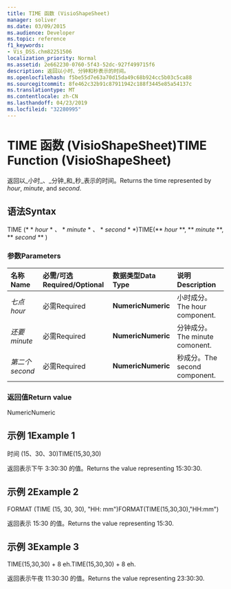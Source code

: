 ```yaml
---
title: TIME 函数 (VisioShapeSheet)
manager: soliver
ms.date: 03/09/2015
ms.audience: Developer
ms.topic: reference
f1_keywords:
- Vis_DSS.chm82251506
localization_priority: Normal
ms.assetid: 2e662230-0760-5f43-52dc-927f499715f6
description: 返回以小时、分钟和秒表示的时间。
ms.openlocfilehash: f5be55d7e63a70d15da49c68b924cc5b03c5ca88
ms.sourcegitcommit: 8fe462c32b91c87911942c188f3445e85a54137c
ms.translationtype: MT
ms.contentlocale: zh-CN
ms.lasthandoff: 04/23/2019
ms.locfileid: "32280995"
---
```

# <a name="time-function-visioshapesheet"></a><span data-ttu-id="c583c-103">TIME 函数 (VisioShapeSheet)</span><span class="sxs-lookup"><span data-stu-id="c583c-103">TIME Function (VisioShapeSheet)</span></span>

<span data-ttu-id="c583c-104">返回以_小时_、_分钟_和_秒_表示的时间。</span><span class="sxs-lookup"><span data-stu-id="c583c-104">Returns the time represented by  _hour_,  _minute_, and  _second_.</span></span>
  
## <a name="syntax"></a><span data-ttu-id="c583c-105">语法</span><span class="sxs-lookup"><span data-stu-id="c583c-105">Syntax</span></span>

<span data-ttu-id="c583c-106">TIME (\* \* *hour* \* *、* \* *minute* \* *、* \* *second* \* \*)</span><span class="sxs-lookup"><span data-stu-id="c583c-106">TIME(\*\* *hour* \*\*, \*\* *minute* \*\*, \*\* *second* \*\* )</span></span> 
  
### <a name="parameters"></a><span data-ttu-id="c583c-107">参数</span><span class="sxs-lookup"><span data-stu-id="c583c-107">Parameters</span></span>

|<span data-ttu-id="c583c-108">**名称**</span><span class="sxs-lookup"><span data-stu-id="c583c-108">**Name**</span></span>|<span data-ttu-id="c583c-109">**必需/可选**</span><span class="sxs-lookup"><span data-stu-id="c583c-109">**Required/Optional**</span></span>|<span data-ttu-id="c583c-110">**数据类型**</span><span class="sxs-lookup"><span data-stu-id="c583c-110">**Data Type**</span></span>|<span data-ttu-id="c583c-111">**说明**</span><span class="sxs-lookup"><span data-stu-id="c583c-111">**Description**</span></span>|
|:-----|:-----|:-----|:-----|
| <span data-ttu-id="c583c-112">_七点_</span><span class="sxs-lookup"><span data-stu-id="c583c-112">_hour_</span></span> <br/> |<span data-ttu-id="c583c-113">必需</span><span class="sxs-lookup"><span data-stu-id="c583c-113">Required</span></span>  <br/> |<span data-ttu-id="c583c-114">**Numeric**</span><span class="sxs-lookup"><span data-stu-id="c583c-114">**Numeric**</span></span> <br/> |<span data-ttu-id="c583c-115">小时成分。</span><span class="sxs-lookup"><span data-stu-id="c583c-115">The hour component.</span></span>  <br/> |
| <span data-ttu-id="c583c-116">_还要_</span><span class="sxs-lookup"><span data-stu-id="c583c-116">_minute_</span></span> <br/> |<span data-ttu-id="c583c-117">必需</span><span class="sxs-lookup"><span data-stu-id="c583c-117">Required</span></span>  <br/> |<span data-ttu-id="c583c-118">**Numeric**</span><span class="sxs-lookup"><span data-stu-id="c583c-118">**Numeric**</span></span> <br/> |<span data-ttu-id="c583c-119">分钟成分。</span><span class="sxs-lookup"><span data-stu-id="c583c-119">The minute comonent.</span></span>  <br/> |
| <span data-ttu-id="c583c-120">_第二个_</span><span class="sxs-lookup"><span data-stu-id="c583c-120">_second_</span></span> <br/> |<span data-ttu-id="c583c-121">必需</span><span class="sxs-lookup"><span data-stu-id="c583c-121">Required</span></span>  <br/> |<span data-ttu-id="c583c-122">**Numeric**</span><span class="sxs-lookup"><span data-stu-id="c583c-122">**Numeric**</span></span> <br/> |<span data-ttu-id="c583c-123">秒成分。</span><span class="sxs-lookup"><span data-stu-id="c583c-123">The second component.</span></span>  <br/> |
   
### <a name="return-value"></a><span data-ttu-id="c583c-124">返回值</span><span class="sxs-lookup"><span data-stu-id="c583c-124">Return value</span></span>

<span data-ttu-id="c583c-125">Numeric</span><span class="sxs-lookup"><span data-stu-id="c583c-125">Numeric</span></span>
  
## <a name="example-1"></a><span data-ttu-id="c583c-126">示例 1</span><span class="sxs-lookup"><span data-stu-id="c583c-126">Example 1</span></span>

<span data-ttu-id="c583c-127">时间 (15、30、30)</span><span class="sxs-lookup"><span data-stu-id="c583c-127">TIME(15,30,30)</span></span>
  
<span data-ttu-id="c583c-128">返回表示下午 3:30:30 的值。</span><span class="sxs-lookup"><span data-stu-id="c583c-128">Returns the value representing 15:30:30.</span></span>
  
## <a name="example-2"></a><span data-ttu-id="c583c-129">示例 2</span><span class="sxs-lookup"><span data-stu-id="c583c-129">Example 2</span></span>

<span data-ttu-id="c583c-130">FORMAT (TIME (15, 30, 30), "HH: mm")</span><span class="sxs-lookup"><span data-stu-id="c583c-130">FORMAT(TIME(15,30,30),"HH:mm")</span></span>
  
<span data-ttu-id="c583c-131">返回表示 15:30 的值。</span><span class="sxs-lookup"><span data-stu-id="c583c-131">Returns the value representing 15:30.</span></span>
  
## <a name="example-3"></a><span data-ttu-id="c583c-132">示例 3</span><span class="sxs-lookup"><span data-stu-id="c583c-132">Example 3</span></span>

<span data-ttu-id="c583c-133">TIME(15,30,30) + 8 eh.</span><span class="sxs-lookup"><span data-stu-id="c583c-133">TIME(15,30,30) + 8 eh.</span></span>
  
<span data-ttu-id="c583c-134">返回表示午夜 11:30:30 的值。</span><span class="sxs-lookup"><span data-stu-id="c583c-134">Returns the value representing 23:30:30.</span></span>
  

